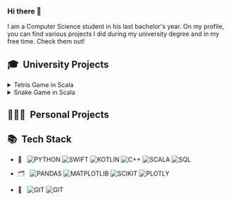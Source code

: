 ### Hi there 👋

I am a Computer Science student in his last bachelor's year. On my profile, you can find various projects I did during my university degree and in my free time. Check them out!

## 🎓 &nbsp;University Projects
<details>
  <summary>Tetris Game in Scala</summary> 
  <h3>Key Learnings</h3>
  <ul>
    <li>Handling Immutable Data</li>
  </ul>
  <a href="https://github.com/notJustus/OOFP_tetris">Link to the repository</a>
</details>


<details>
  <summary>Snake Game in Scala</summary> 
  <h3>Key Learnings</h3>
  <ul>
    <li>Handling Immutable Data</li>
  </ul>
  <a href="https://github.com/notJustus/OOFP_snake">Link to the repository</a>
</details>

## 👨🏼‍💻 &nbsp;Personal Projects

## 📚 &nbsp;Tech Stack

- 💬 &nbsp;
  ![PYTHON](https://img.shields.io/badge/python-3670A0?style=for-the-badge&logo=python&logoColor=ffdd54)
  ![SWIFT](https://img.shields.io/badge/swift-F54A2A?style=for-the-badge&logo=swift&logoColor=white)
  ![KOTLIN](https://img.shields.io/badge/kotlin-%237F52FF.svg?style=for-the-badge&logo=kotlin&logoColor=white)
  ![C++](https://img.shields.io/badge/c++-%2300599C.svg?style=for-the-badge&logo=c%2B%2B&logoColor=white)
  ![SCALA](https://img.shields.io/badge/scala-%23DC322F.svg?style=for-the-badge&logo=scala&logoColor=white)
  ![SQL](https://img.shields.io/badge/mysql-%2300f.svg?style=for-the-badge&logo=mysql&logoColor=white)

- 🗂 &nbsp;
  ![PANDAS](https://img.shields.io/badge/pandas-%23150458.svg?style=for-the-badge&logo=pandas&logoColor=white)
  ![MATPLOTLIB](https://img.shields.io/badge/Matplotlib-%23ffffff.svg?style=for-the-badge&logo=Matplotlib&logoColor=black)
  ![SCIKIT](https://img.shields.io/badge/scikit--learn-%23F7931E.svg?style=for-the-badge&logo=scikit-learn&logoColor=white)
  ![PLOTLY](https://img.shields.io/badge/Plotly-%233F4F75.svg?style=for-the-badge&logo=plotly&logoColor=white)
- 🔀 &nbsp;
  ![GIT](https://img.shields.io/badge/git-%23F05033.svg?style=for-the-badge&logo=git&logoColor=white)
  ![GIT](https://img.shields.io/badge/git-%23F05033.svg?style=for-the-badge&logo=git&logoColor=white)
